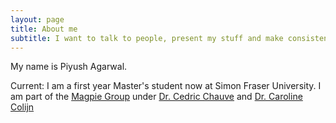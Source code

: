 ```yaml
---
layout: page
title: About me
subtitle: I want to talk to people, present my stuff and make consistent progress, which this website will be an evidence of.
---
```


My name is Piyush Agarwal. 

Current: I am a first year Master's student now at Simon Fraser University. I am part of the [Magpie Group](https://www.sfu.ca/magpie.html) under [Dr. Cedric Chauve](https://www.sfu.ca/math/people/faculty/cchauve.html) and [Dr. Caroline Colijn](https://www.sfu.ca/math/people/faculty/ccolijn/)



